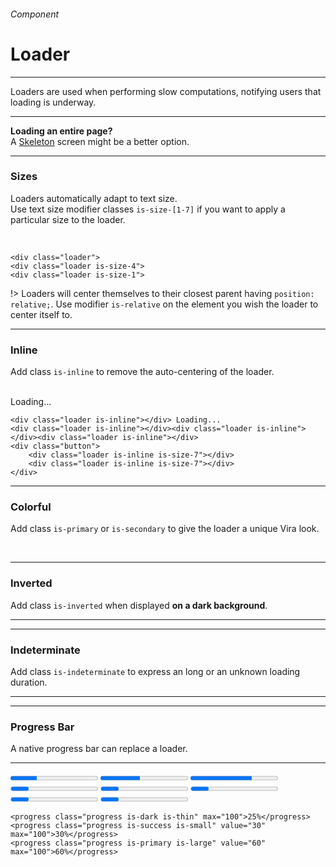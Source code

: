 <h6 class="is-uppercase is-dimmed has-text-weight-medium is-size-6 is-size-7-mobile">Component</h6>
<h1 class="title is-family-secondary is-size-2-mobile">Loader</h1>
<hr class="is-visible is-size-3">
<p class="is-size-4 has-text-dark">
    <span class="has-text-weight-semibold">Loaders</span> are used when performing slow computations, notifying users that loading is underway.
</p>
<hr class="is-visible is-size-3">

<div class="message is-info">
    <strong>Loading an entire page?</strong><br>A <a href="#/skeleton" class="is-underlined">Skeleton</a> screen might be a better option.
</div>

<hr class="is-size-4">

<h3 class="title is-family-primary">Sizes</h3>

Loaders automatically adapt to text size.<br>Use text size modifier classes `is-size-[1-7]` if you want to apply a particular size to the loader.

<br>

<div class="box is-raised is-larger is-marginless is-radiusless-b">
    <div class="level mt-5 mb-6">
        <div class="level-item is-relative"><div class="loader"></div></div>
        <div class="level-item is-relative"><div class="loader is-size-3"></div></div>
        <div class="level-item is-relative"><div class="loader is-size-1"></div></div>
    </div>
</div>
    
    <div class="loader">
    <div class="loader is-size-4">
    <div class="loader is-size-1">
!> Loaders will center themselves to their closest parent having `position: relative;`. Use modifier `is-relative` on the
element you wish the loader to center itself to.

<hr class="is-size-1 is-visible">

<h3 class="title is-family-primary">Inline</h3>

Add class `is-inline` to remove the auto-centering of the loader.

<br>

<div class="box is-raised is-medium is-relative has-text-grey is-italic is-marginless is-radiusless-b">
    <div class="columns is-vcentered is-centered">
        <div class="column is-4"><div class="loader is-inline"></div> Loading...</div>
        <div class="column is-4">
            <div class="loader is-inline is-size-7"></div><div class="loader is-inline is-size-7"></div><div class="loader is-inline is-size-7"></div>
        </div>
        <div class="column is-3">
            <div class="button is-rounded is-primary is-fullwidth"><div class="loader is-inline is-inverted is-size-7"></div><div class="loader is-inline is-inverted is-size-7"></div></div>
        </div>
    </div>
</div>

    <div class="loader is-inline"></div> Loading...
    <div class="loader is-inline"></div><div class="loader is-inline"></div><div class="loader is-inline"></div>
    <div class="button">
        <div class="loader is-inline is-size-7"></div>
        <div class="loader is-inline is-size-7"></div>
    </div>
<hr class="is-size-1 is-visible">

<h3 class="title is-family-primary">Colorful</h3>

Add class `is-primary` or `is-secondary` to give the loader a unique Vira look.

<br>

<div class="box is-raised is-large is-relative has-text-centered">
    <div class="loader is-primary is-inline is-size-3"></div>
    <div class="loader is-success is-inline is-size-3"></div>
    <div class="loader is-secondary is-inline is-size-3"></div>
</div>

<hr class="is-size-1 is-visible">

<h3 class="title is-family-primary">Inverted</h3>

Add class `is-inverted` when displayed <strong>on a dark background</strong>.

<hr class="is-small">

<div class="box has-background-black-ter is-large is-relative">
    <div class="loader is-inverted is-size-2"></div>
</div>

<hr class="is-size-1 is-visible">

<h3 class="title is-family-primary">Indeterminate</h3>

Add class `is-indeterminate` to express an long or an unknown loading duration.

<hr class="is-small">

<div class="box is-raised is-large is-relative">
    <div class="loader is-indeterminate is-size-3"></div>
</div>

<hr class="is-size-1 is-visible">

<h3 class="title is-family-primary">Progress Bar</h3>

A native progress bar can replace a loader.

<hr class="is-small">

<div class="box is-raised is-large is-marginless is-radiusless-b">
    <progress class="progress is-primary" value="30" max="100">25%</progress>
    <progress class="progress is-info is-small" value="45" max="100">30%</progress>
    <progress class="progress is-dark is-thin" value="70" max="100">60%</progress>
    <progress class="progress is-thin" max="100">25%</progress>
    <progress class="progress is-warning is-small" max="100">25%</progress>
    <progress class="progress is-primary" max="100">25%</progress>
    <progress class="progress is-success is-medium" max="100">25%</progress>
    <progress class="progress is-info is-large" max="100">25%</progress>
</div>

    <progress class="progress is-dark is-thin" max="100">25%</progress>
    <progress class="progress is-success is-small" value="30" max="100">30%</progress>
    <progress class="progress is-primary is-large" value="60" max="100">60%</progress>
<br>
